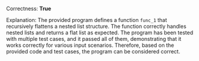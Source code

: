 Correctness: **True**

Explanation: The provided program defines a function `func_1` that recursively flattens a nested list structure. The function correctly handles nested lists and returns a flat list as expected. The program has been tested with multiple test cases, and it passed all of them, demonstrating that it works correctly for various input scenarios. Therefore, based on the provided code and test cases, the program can be considered correct.